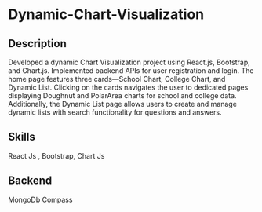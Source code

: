 # Dynamic-Chart-Visualization

## Description ##

Developed a dynamic Chart Visualization project using React.js, Bootstrap, and Chart.js. Implemented backend APIs for user registration and login. The home page features three cards—School Chart, College Chart, and Dynamic List. Clicking on the cards navigates the user to dedicated pages displaying Doughnut and PolarArea charts for school and college data. Additionally, the Dynamic List page allows users to create and manage dynamic lists with search functionality for questions and answers.

## Skills ##

React Js ,
Bootstrap,
Chart Js

## Backend 

MongoDb Compass

